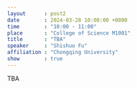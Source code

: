```yaml
---
layout      : post2
date        : 2024-03-28 10:00:00 +0800
time        : "10:00 - 11:00"
place       : "College of Science M1001"
title       : "TBA"
speaker     : "Shishuo Fu"
affiliation : "Chongqing University"
show        : true
---
```


TBA
